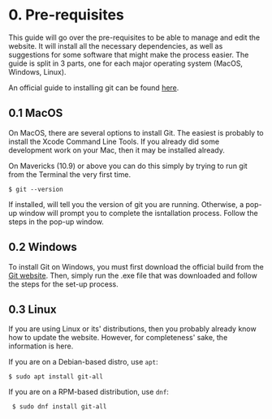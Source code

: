 # 0. Pre-requisites
This guide will go over the pre-requisites to be able to manage and edit the website. It will install all the necessary dependencies, as well as suggestions for some software that might make the process easier. The guide is split in 3 parts, one for each major operating system (MacOS, Windows, Linux).

An official guide to installing git can be found [here](https://git-scm.com/book/en/v2/Getting-Started-Installing-Git).

## 0.1 MacOS
  On MacOS, there are several options to install Git. The easiest is probably to install the Xcode Command Line Tools. If you already did some development work on your Mac, then it may be installed already. 

On Mavericks (10.9) or above you can do this simply by trying to run git from the Terminal the very first time.

```
$ git --version
```

If installed, will tell you the version of git you are running. Otherwise, a pop-up window will prompt you to complete the isntallation process. Follow the steps in the pop-up window. 
## 0.2 Windows
To install Git on Windows, you must first download the official build from the [Git website](https://git-scm.com/download/win). Then, simply run the .exe file that was downloaded and follow the steps for the set-up process.
## 0.3 Linux
If you are using Linux or its' distributions, then you probably already know how to update the website. However, for completeness' sake, the information is here.

If you are on a Debian-based distro, use `apt`:
```
$ sudo apt install git-all
```
If you are on a RPM-based distribution, use `dnf`:
```
 $ sudo dnf install git-all
```


